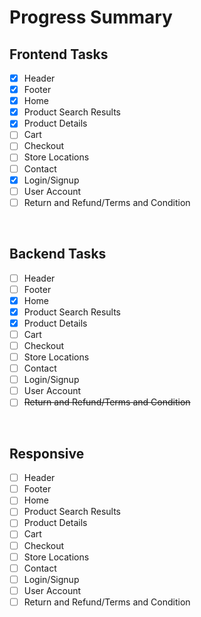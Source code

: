 # **Progress Summary**

## **Frontend Tasks**

- [x] Header
- [x] Footer
- [x] Home
- [x] Product Search Results
- [x] Product Details
- [ ] Cart
- [ ] Checkout
- [ ] Store Locations
- [ ] Contact
- [x] Login/Signup
- [ ] User Account
- [ ] Return and Refund/Terms and Condition

<br>

## **Backend Tasks**

- [ ] Header
- [ ] Footer
- [x] Home
- [x] Product Search Results
- [x] Product Details
- [ ] Cart
- [ ] Checkout
- [ ] Store Locations
- [ ] Contact
- [ ] Login/Signup
- [ ] User Account
- [ ] ~~Return and Refund/Terms and Condition~~

<br>

## **Responsive**

- [ ] Header
- [ ] Footer
- [ ] Home
- [ ] Product Search Results
- [ ] Product Details
- [ ] Cart
- [ ] Checkout
- [ ] Store Locations
- [ ] Contact
- [ ] Login/Signup
- [ ] User Account
- [ ] Return and Refund/Terms and Condition
